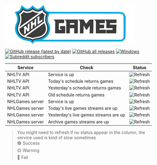 [![image](https://raw.githubusercontent.com/MLBAMGames/nhl-games-status/main/nhlgames.png)](https://nhlgames.github.io/NHLGames/)

[![GitHub release (latest by date)](https://img.shields.io/github/v/release/nhlgames/nhlgames?style=flat-square)](https://www.github.com/NHLGames/NHLGames/releases/latest)
[![GitHub all releases](https://img.shields.io/github/downloads/NHLGames/NHLGames/total?style=flat-square)](https://www.github.com/NHLGames/NHLGames/releases/latest)
[![Windows](https://img.shields.io/badge/plateform-windows-inactive?style=flat-square)](https://www.github.com/NHLGames/NHLGames/releases/latest)
[![Subreddit subscribers](https://img.shields.io/reddit/subreddit-subscribers/nhl_games?style=flat-square)](https://www.reddit.com/r/nhl_games)

| Service         | Check                                 | Status                                                                            |
| --------------- | ------------------------------------- | --------------------------------------------------------------------------------- |
| NHLTV API       | Service is up                         | ![Refresh](https://nhl-games-status.herokuapp.com/mlbam/ping)                     |
| NHLTV API       | Today's schedule returns games        | ![Refresh](https://nhl-games-status.herokuapp.com/mlbam/schedule)                 |
| NHLTV API       | Yesterday's schedule returns games    | ![Refresh](https://nhl-games-status.herokuapp.com/mlbam/schedule?yesterday)       |
| NHLTV API       | Old schedule returns games            | ![Refresh](https://nhl-games-status.herokuapp.com/mlbam/schedule?date=2021-04-01) |
| NHLGames server | Service is up                         | ![Refresh](https://nhl-games-status.herokuapp.com/us/ping)                        |
| NHLGames server | Today's live games streams are up     | ![Refresh](https://nhl-games-status.herokuapp.com/us/game)                        |
| NHLGames server | Yesterday's live games streams are up | ![Refresh](https://nhl-games-status.herokuapp.com/us/game?yesterday)              |
| NHLGames server | Archive games streams are up          | ![Refresh](https://nhl-games-status.herokuapp.com/us/game?date=2021-04-01)        |

> You might need to refresh if no status appear in the column, the service used is kind of slow sometimes  
> 🟢 Success  
> 🟡 Warning  
> 🔴 Fail
